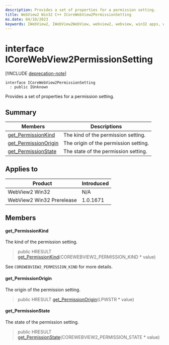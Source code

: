 ```yaml
---
description: Provides a set of properties for a permission setting.
title: WebView2 Win32 C++ ICoreWebView2PermissionSetting
ms.date: 04/10/2023
keywords: IWebView2, IWebView2WebView, webview2, webview, win32 apps, win32, edge, ICoreWebView2, ICoreWebView2Controller, browser control, edge html, ICoreWebView2PermissionSetting
---
```


# interface ICoreWebView2PermissionSetting

[!INCLUDE [deprecation-note](../includes/deprecation-note.md)]

```
interface ICoreWebView2PermissionSetting
  : public IUnknown
```

Provides a set of properties for a permission setting.

## Summary

 Members                        | Descriptions
--------------------------------|---------------------------------------------
[get_PermissionKind](#get_permissionkind) | The kind of the permission setting.
[get_PermissionOrigin](#get_permissionorigin) | The origin of the permission setting.
[get_PermissionState](#get_permissionstate) | The state of the permission setting.

## Applies to

Product                         | Introduced
--------------------------------|---------------------------------------------
WebView2 Win32            |    N/A
WebView2 Win32 Prerelease |    1.0.1671

## Members

#### get_PermissionKind

The kind of the permission setting.

> public HRESULT [get_PermissionKind](#get_permissionkind)(COREWEBVIEW2_PERMISSION_KIND * value)

See `COREWEBVIEW2_PERMISSION_KIND` for more details.

#### get_PermissionOrigin

The origin of the permission setting.

> public HRESULT [get_PermissionOrigin](#get_permissionorigin)(LPWSTR * value)

#### get_PermissionState

The state of the permission setting.

> public HRESULT [get_PermissionState](#get_permissionstate)(COREWEBVIEW2_PERMISSION_STATE * value)

